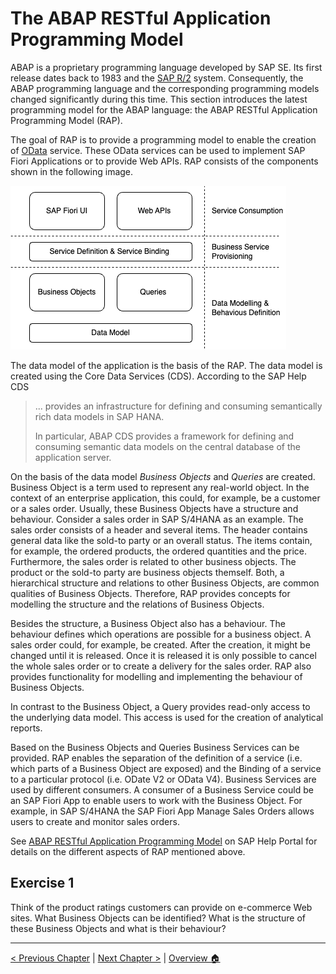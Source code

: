 # The ABAP RESTful Application Programming Model

ABAP is a proprietary programming language developed by SAP SE. Its first release dates back to 1983 and the
[SAP R/2](https://en.wikipedia.org/wiki/SAP_R/2) system. Consequently, the ABAP programming language and
the corresponding programming models changed significantly during this time. This section introduces
the latest programming model for the ABAP language: the ABAP RESTful Application Programming Model (RAP).

The goal of RAP is to provide a programming model to enable the creation of [OData](https://www.odata.org/) service.
These OData services can be used to implement SAP Fiori Applications or to provide Web APIs. RAP consists of the
components shown in the following image.

![ABAP RAP Components](imgs/abap_rap/rap_components.drawio.png)

The data model of the application is the basis of the RAP. The data model is created using the Core Data Services (CDS).
According to the SAP Help CDS

> ... provides an infrastructure for defining and consuming semantically rich data models in SAP HANA.
>
> In particular, ABAP CDS provides a framework for defining and consuming semantic data models on the central database of the application server.

On the basis of the data model _Business Objects_ and _Queries_ are created. Business Object is a term used to represent
any real-world object. In the context of an enterprise application, this could, for example, be a customer or a sales order.
Usually, these Business Objects have a structure and behaviour. Consider a sales order in SAP S/4HANA as an example.
The sales order consists of a header and several items. The header contains general data like the sold-to party or an overall status.
The items contain, for example, the ordered products, the ordered quantities and the price. Furthermore, the sales order is
related to other business objects. The product or the sold-to party are business objects themself.
Both, a hierarchical structure and relations to other Business Objects, are common qualities of Business Objects. Therefore,
RAP provides concepts for modelling the structure and the relations of Business Objects.

Besides the structure, a Business Object also has a behaviour. The behaviour defines which operations are possible for a
business object. A sales order could, for example, be created. After the creation, it might be changed until it is released. Once it
is released it is only possible to cancel the whole sales order or to create a delivery for the sales order. RAP also provides
functionality for modelling and implementing the behaviour of Business Objects.

In contrast to the Business Object, a Query provides read-only access to the underlying data model. This access is used
for the creation of analytical reports.

Based on the Business Objects and Queries Business Services can be provided. RAP enables the separation of the
definition of a service (i.e. which parts of a Business Object are exposed) and the Binding of a service to a particular
protocol (i.e. ODate V2 or OData V4). Business Services are used by different consumers. A consumer of a Business Service
could be an SAP Fiori App to enable users to work with the Business Object. For example, in SAP S/4HANA the SAP Fiori App Manage Sales Orders allows users to create and monitor sales orders.

See [ABAP RESTful Application Programming Model](https://help.sap.com/docs/ABAP_PLATFORM_NEW/fc4c71aa50014fd1b43721701471913d/289477a81eec4d4e84c0302fb6835035.html?locale=en-US)
on SAP Help Portal for details on the different aspects of RAP mentioned above.

## Exercise 1

Think of the product ratings customers can provide on e-commerce Web sites. What Business Objects 
can be identified? What is the structure of these Business Objects and what is their behaviour?

---

[< Previous Chapter](./hello_world.md) | [Next Chapter >](./scenario_description.md) | [Overview 🏠](../README.md)
